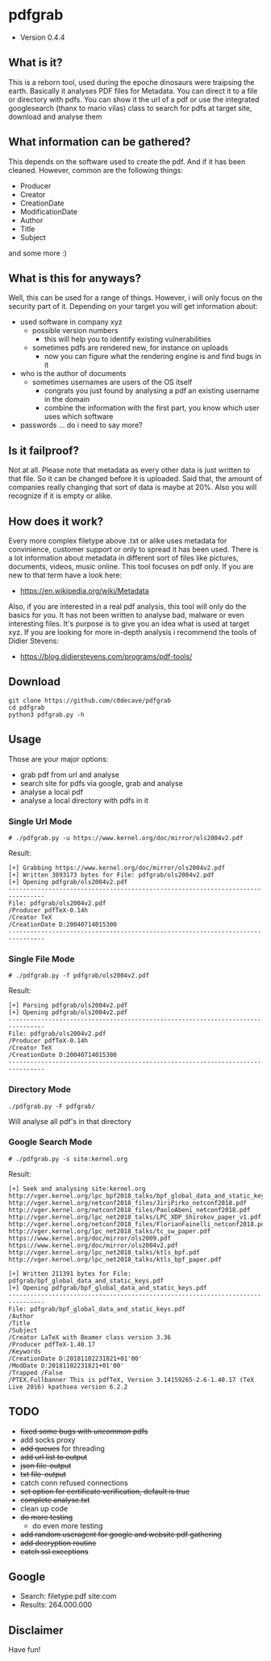 # pdfgrab

* Version 0.4.4

## What is it?

This is a reborn tool, used during the epoche dinosaurs were traipsing the earth. 
Basically it analyses PDF files for Metadata. You can direct it to a file or directory with pdfs. 
You can show it the url of a pdf or use the integrated googlesearch (thanx to mario vilas) class
to search for pdfs at target site, download and analyse them

## What information can be gathered?

This depends on the software used to create the pdf. And if it has been cleaned. 
However, common are the following things:

* Producer
* Creator
* CreationDate
* ModificationDate
* Author
* Title
* Subject

and some more :)

## What is this for anyways?

Well, this can be used for a range of things. However, i will only focus on the 
security part of it. Depending on your target you will get information about:

* used software in company xyz
	* possible version numbers
		* this will help you to identify existing vulnerabilities
	* sometimes pdfs are rendered new, for instance on uploads
		* now you can figure what the rendering engine is and find bugs in it
* who is the author of documents
	* sometimes usernames are users of the OS itself
		* congrats you just found by analysing a pdf an existing username in the domain
		* combine the information with the first part, you know which user uses which software
* passwords ... do i need to say more?

## Is it failproof?

Not at all. Please note that metadata as every other data is just written to that file. So it can be changed before it is uploaded. Said that, the amount of companies really changing that sort of data is maybe at 20%. Also you will recognize if it is empty or alike.

## How does it work?

Every more complex filetype above .txt or alike uses metadata for convinience, customer support or only to spread it has been used.
There is a lot information about metadata in different sort of files like pictures, documents, videos, music online. This tool
focuses on pdf only. 
If you are new to that term have a look here:
* https://en.wikipedia.org/wiki/Metadata

Also, if you are interested in a real pdf analysis, this tool will only do the basics for you. It has not been written to analyse bad, malware or even interesting files. It's purpose is to give you an idea what is used at target xyz. 
If you are looking for more in-depth analysis i recommend the tools of Didier Stevens:
* https://blog.didierstevens.com/programs/pdf-tools/

## Download

```
git clone https://github.com/c0decave/pdfgrab
cd pdfgrab
python3 pdfgrab.py -h
```

## Usage

Those are your major options:
* grab pdf from url and analyse
* search site for pdfs via google, grab and analyse
* analyse a local pdf
* analyse a local directory with pdfs in it

### Single Url Mode

```
# ./pdfgrab.py -u https://www.kernel.org/doc/mirror/ols2004v2.pdf
```
Result:
```
[+] Grabbing https://www.kernel.org/doc/mirror/ols2004v2.pdf
[+] Written 3893173 bytes for File: pdfgrab/ols2004v2.pdf
[+] Opening pdfgrab/ols2004v2.pdf
--------------------------------------------------------------------------------
File: pdfgrab/ols2004v2.pdf
/Producer pdfTeX-0.14h
/Creator TeX
/CreationDate D:20040714015300
--------------------------------------------------------------------------------
```
### Single File Mode

```
# ./pdfgrab.py -f pdfgrab/ols2004v2.pdf 
```
Result:
```
[+] Parsing pdfgrab/ols2004v2.pdf
[+] Opening pdfgrab/ols2004v2.pdf
--------------------------------------------------------------------------------
File: pdfgrab/ols2004v2.pdf
/Producer pdfTeX-0.14h
/Creator TeX
/CreationDate D:20040714015300
--------------------------------------------------------------------------------
```

### Directory Mode

```
./pdfgrab.py -F pdfgrab/
```
Will analyse all pdf's in that directory


### Google Search Mode
```
# ./pdfgrab.py -s site:kernel.org
```
Result:
```
[+] Seek and analysing site:kernel.org
http://vger.kernel.org/lpc_bpf2018_talks/bpf_global_data_and_static_keys.pdf
http://vger.kernel.org/netconf2018_files/JiriPirko_netconf2018.pdf
http://vger.kernel.org/netconf2018_files/PaoloAbeni_netconf2018.pdf
http://vger.kernel.org/lpc_net2018_talks/LPC_XDP_Shirokov_paper_v1.pdf
http://vger.kernel.org/netconf2018_files/FlorianFainelli_netconf2018.pdf
http://vger.kernel.org/lpc_net2018_talks/tc_sw_paper.pdf
https://www.kernel.org/doc/mirror/ols2009.pdf
https://www.kernel.org/doc/mirror/ols2004v2.pdf
http://vger.kernel.org/lpc_net2018_talks/ktls_bpf.pdf
http://vger.kernel.org/lpc_net2018_talks/ktls_bpf_paper.pdf

[+] Written 211391 bytes for File: pdfgrab/bpf_global_data_and_static_keys.pdf
[+] Opening pdfgrab/bpf_global_data_and_static_keys.pdf
--------------------------------------------------------------------------------
File: pdfgrab/bpf_global_data_and_static_keys.pdf
/Author 
/Title 
/Subject 
/Creator LaTeX with Beamer class version 3.36
/Producer pdfTeX-1.40.17
/Keywords 
/CreationDate D:20181102231821+01'00'
/ModDate D:20181102231821+01'00'
/Trapped /False
/PTEX.Fullbanner This is pdfTeX, Version 3.14159265-2.6-1.40.17 (TeX Live 2016) kpathsea version 6.2.2
```

## TODO
* ~~fixed some bugs with *uncommon* pdfs~~
* add socks proxy
* ~~add queues~~ for threading
* ~~add url list to output~~
* ~~json file-output~~
* ~~txt file-output~~
* catch conn refused connections
* ~~set option for certificate verification, default is true~~
* ~~complete analyse.txt~~
* clean up code
* ~~do more testing~~
	* do even more testing
* ~~add random useragent for google and website pdf gathering~~
* ~~add decryption routine~~
* ~~catch ssl exceptions~~



## Google

* Search: filetype:pdf site:com
* Results: 264.000.000

## Disclaimer

Have fun!
